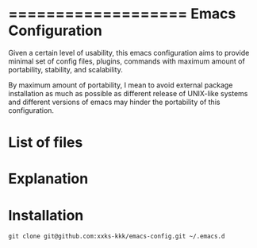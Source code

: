 ===================
Emacs Configuration
===================

Given a certain level of usability, this emacs configuration aims to provide minimal set of config files, plugins, commands
with maximum amount of portability, stability, and scalability.

By maximum amount of portability, I mean to avoid external package installation as much as possible as different release of UNIX-like
systems and different versions of emacs may hinder the portability of this configuration.

List of files
=============

Explanation
===========


Installation
============

``git clone git@github.com:xxks-kkk/emacs-config.git ~/.emacs.d``





